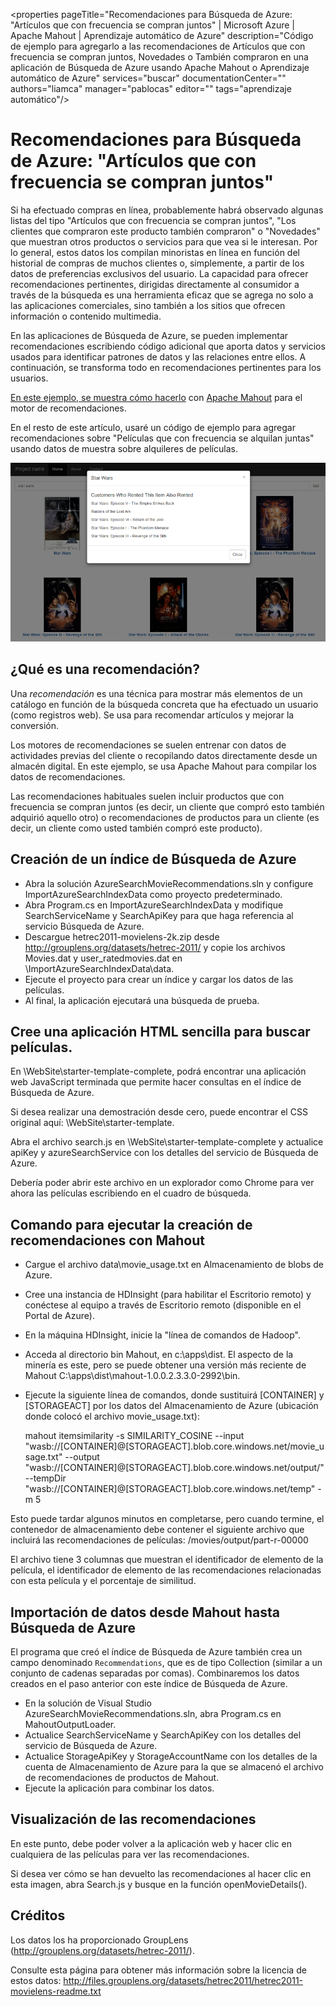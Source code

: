 <properties pageTitle="Recomendaciones para Búsqueda de Azure: "Artículos que con frecuencia se compran juntos" | Microsoft Azure | Apache Mahout | Aprendizaje automático de Azure" description="Código de ejemplo para agregarlo a las recomendaciones de Artículos que con frecuencia se compran juntos, Novedades o También compraron en una aplicación de Búsqueda de Azure usando Apache Mahout o Aprendizaje automático de Azure" services="buscar" documentationCenter="" authors="liamca" manager="pablocas" editor="" tags="aprendizaje automático"/>

<tags
   ms.service="search"
   ms.devlang="dotnet"
   ms.workload="search"
   ms.topic="article"
   ms.tgt_pltfrm="na"
   ms.date="11/12/2015"
   ms.author="liamca"/>

# Recomendaciones para Búsqueda de Azure: "Artículos que con frecuencia se compran juntos"

Si ha efectuado compras en línea, probablemente habrá observado algunas listas del tipo "Artículos que con frecuencia se compran juntos", "Los clientes que compraron este producto también compraron" o "Novedades" que muestran otros productos o servicios para que vea si le interesan. Por lo general, estos datos los compilan minoristas en línea en función del historial de compras de muchos clientes o, simplemente, a partir de los datos de preferencias exclusivos del usuario. La capacidad para ofrecer recomendaciones pertinentes, dirigidas directamente al consumidor a través de la búsqueda es una herramienta eficaz que se agrega no solo a las aplicaciones comerciales, sino también a los sitios que ofrecen información o contenido multimedia.

En las aplicaciones de Búsqueda de Azure, se pueden implementar recomendaciones escribiendo código adicional que aporta datos y servicios usados para identificar patrones de datos y las relaciones entre ellos. A continuación, se transforma todo en recomendaciones pertinentes para los usuarios.

[En este ejemplo, se muestra cómo hacerlo](https://github.com/liamca/azure-search-recommendations) con [Apache Mahout]() para el motor de recomendaciones.

En el resto de este artículo, usaré un código de ejemplo para agregar recomendaciones sobre "Películas que con frecuencia se alquilan juntas" usando datos de muestra sobre alquileres de películas.

![1](./media/search-fbt-recommendations/product_recommendations.png)

## ¿Qué es una recomendación?

Una *recomendación* es una técnica para mostrar más elementos de un catálogo en función de la búsqueda concreta que ha efectuado un usuario (como registros web). Se usa para recomendar artículos y mejorar la conversión.

Los motores de recomendaciones se suelen entrenar con datos de actividades previas del cliente o recopilando datos directamente desde un almacén digital. En este ejemplo, se usa Apache Mahout para compilar los datos de recomendaciones.

Las recomendaciones habituales suelen incluir productos que con frecuencia se compran juntos (es decir, un cliente que compró esto también adquirió aquello otro) o recomendaciones de productos para un cliente (es decir, un cliente como usted también compró este producto).

## Creación de un índice de Búsqueda de Azure

- Abra la solución AzureSearchMovieRecommendations.sln y configure ImportAzureSearchIndexData como proyecto predeterminado.  
- Abra Program.cs en ImportAzureSearchIndexData y modifique SearchServiceName y SearchApiKey para que haga referencia al servicio Búsqueda de Azure.
- Descargue hetrec2011-movielens-2k.zip desde http://grouplens.org/datasets/hetrec-2011/ y copie los archivos Movies.dat y user\_ratedmovies.dat en \\ImportAzureSearchIndexData\\data.
- Ejecute el proyecto para crear un índice y cargar los datos de las películas. 
- Al final, la aplicación ejecutará una búsqueda de prueba.

## Cree una aplicación HTML sencilla para buscar películas.

En \\WebSite\\starter-template-complete, podrá encontrar una aplicación web JavaScript terminada que permite hacer consultas en el índice de Búsqueda de Azure.

Si desea realizar una demostración desde cero, puede encontrar el CSS original aquí: \\WebSite\\starter-template.

Abra el archivo search.js en \\WebSite\\starter-template-complete y actualice apiKey y azureSearchService con los detalles del servicio de Búsqueda de Azure.

Debería poder abrir este archivo en un explorador como Chrome para ver ahora las películas escribiendo en el cuadro de búsqueda.

## Comando para ejecutar la creación de recomendaciones con Mahout

- Cargue el archivo data\\movie\_usage.txt en Almacenamiento de blobs de Azure. 
- Cree una instancia de HDInsight (para habilitar el Escritorio remoto) y conéctese al equipo a través de Escritorio remoto (disponible en el Portal de Azure).
- En la máquina HDInsight, inicie la "línea de comandos de Hadoop".
- Acceda al directorio bin Mahout, en c:\\apps\\dist. El aspecto de la minería es este, pero se puede obtener una versión más reciente de Mahout C:\\apps\\dist\\mahout-1.0.0.2.3.3.0-2992\\bin.
- Ejecute la siguiente línea de comandos, donde sustituirá [CONTAINER] y [STORAGEACT] por los datos del Almacenamiento de Azure (ubicación donde colocó el archivo movie\_usage.txt):

    mahout itemsimilarity -s SIMILARITY\_COSINE --input "wasb://[CONTAINER]@[STORAGEACT].blob.core.windows.net/movie\_usage.txt" --output "wasb://[CONTAINER]@[STORAGEACT].blob.core.windows.net/output/" --tempDir "wasb://[CONTAINER]@[STORAGEACT].blob.core.windows.net/temp" -m 5

Esto puede tardar algunos minutos en completarse, pero cuando termine, el contenedor de almacenamiento debe contener el siguiente archivo que incluirá las recomendaciones de películas: /movies/output/part-r-00000

El archivo tiene 3 columnas que muestran el identificador de elemento de la película, el identificador de elemento de las recomendaciones relacionadas con esta película y el porcentaje de similitud.

## Importación de datos desde Mahout hasta Búsqueda de Azure

El programa que creó el índice de Búsqueda de Azure también crea un campo denominado `Recommendations`, que es de tipo Collection (similar a un conjunto de cadenas separadas por comas). Combinaremos los datos creados en el paso anterior con este índice de Búsqueda de Azure.

- En la solución de Visual Studio AzureSearchMovieRecommendations.sln, abra Program.cs en MahoutOutputLoader.
- Actualice SearchServiceName y SearchApiKey con los detalles del servicio de Búsqueda de Azure.
- Actualice StorageApiKey y StorageAccountName con los detalles de la cuenta de Almacenamiento de Azure para la que se almacenó el archivo de recomendaciones de productos de Mahout.
- Ejecute la aplicación para combinar los datos.
 
## Visualización de las recomendaciones
En este punto, debe poder volver a la aplicación web y hacer clic en cualquiera de las películas para ver las recomendaciones.

Si desea ver cómo se han devuelto las recomendaciones al hacer clic en esta imagen, abra Search.js y busque en la función openMovieDetails().

## Créditos

Los datos los ha proporcionado GroupLens (http://grouplens.org/datasets/hetrec-2011/).

Consulte esta página para obtener más información sobre la licencia de estos datos: http://files.grouplens.org/datasets/hetrec2011/hetrec2011-movielens-readme.txt

<!---HONumber=Nov15_HO4-->